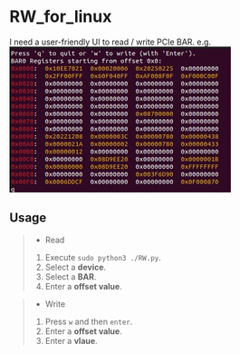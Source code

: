 # RW_for_linux
I need a user-friendly UI to read / write PCIe BAR.
e.g.<br>
![Alt text](Picture/BAR0.jpg)

## Usage

>- Read
>1. Execute `sudo python3 ./RW.py`.
>2. Select a **device**.
>3. Select a **BAR**.
>4. Enter a **offset value**.

>- Write
>1. Press `w` and then `enter`.
>2. Enter a **offset value**.
>3. Enter a **vlaue**.